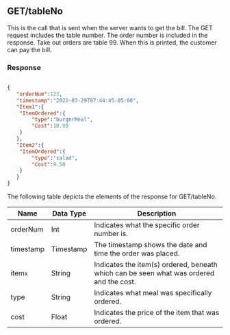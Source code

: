 ## GET/tableNo

This is the call that is sent when the server wants to get the bill. 
The GET request includes the table number. 
The order number is included in the response. 
Take out orders are table 99. When this is printed, the customer can pay the bill.

### Response

```JSON

{
   "orderNum":123,
   "timestamp":"2022-03-29T07:44:45-05:00",
   "Item1":{
  	"ItemOrdered":{
     	"type":"burgerMeal",
     	"Cost":10.99
  	}
   },
   "Item2":{
  	"ItemOrdered":{
     	"type":"salad",
     	"Cost":9.50
  	}
   }
}


```

The following table depicts the elements of the response for GET/tableNo.

| Name      	| Data Type 	| Description                                                                                      	|
|------------	|-----------	|-------------------------------------------------------------------------------------------------	|
| orderNum   	| Int  | Indicates what the specific order number is.                                                      |
| timestamp  	| Timestamp 	| The timestamp shows the date and time the order was placed.                                       |
| item``x``     | String    	| Indicates the item(s) ordered, beneath which can be seen what was ordered and the cost.           |
| type        | String      | Indicates what meal was specifically ordered.                                                     |
| cost        | Float       | Indicates the price of the item that was ordered.


